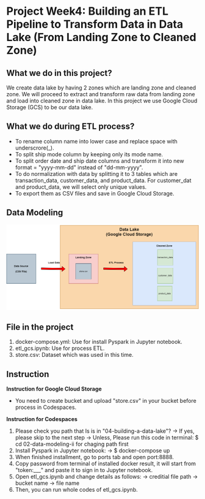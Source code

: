 # Project Week4: Building an ETL Pipeline to Transform Data in Data Lake (From Landing Zone to Cleaned Zone)

## What we do in this project?
We create data lake by having 2 zones which are landing zone and cleaned zone. We will proceed to extract and transform raw data from landing zone and load into cleaned zone in data lake. In this project we use Google Cloud Storage (GCS) to be our data lake.

## What we do during ETL process?
- To rename column name into lower case and replace space with underscrore(_).
- To split ship mode column by keeping only its mode name.
- To split order date and ship date columns and transform it into new format = "yyyy-mm-dd" instead of "dd-mm-yyyy".
- To do normalization with data by splitting it to 3 tables which are transaction_data, customer_data, and product_data. For customer_dat and product_data, we will select only unique values.
- To export them as CSV files and save in Google Cloud Storage.

## Data Modeling
![Data Modeling](data_model.png)

## File in the project
1. docker-compose.yml:  Use for install Pyspark in Jupyter notebook.
2. etl_gcs.ipynb:  Use for process ETL.
3. store.csv:  Dataset which was used in this time.

## Instruction
**Instruction for Google Cloud Storage**
- You need to create bucket and upload "store.csv" in your bucket before process in Codespaces.

**Instruction for Codespaces**
1. Please check you path that Is is in "04-building-a-data-lake"? 
-> If yes, please skip to the next step
-> Unless, Please run this code in terminal: $ cd 02-data-modeling-ii for chaging path first
2. Install Pyspark in Jupyter notebook:
   -> $ docker-compose up
3. When finished installment, go to ports tab and open port:8888.
4. Copy password from terminal of installed docker result, it will start from "token:___" and paste it to sign in to Jupyter notebook. 
5. Open etl_gcs.ipynb and change details as follows:
    -> creditial file path
    -> bucket name
    -> file name
6. Then, you can run whole codes of etl_gcs.ipynb.
